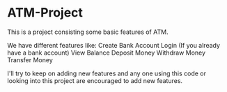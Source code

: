 # ATM-Project
This is a project consisting some basic features of ATM. 

We have different features like:
Create Bank Account 
Login (If you already have a bank account)
View Balance 
Deposit Money
Withdraw Money
Transfer Money

I'll try to keep on adding new features and any one using this code or looking into this project are encouraged to add new features. 
